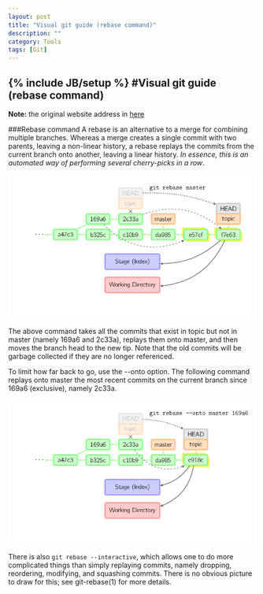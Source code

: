 ```yaml
---
layout: post
title: "Visual git guide (rebase command)"
description: ""
category: Tools
tags: [Git]
---
```

{% include JB/setup %}
#Visual git guide (rebase command)
---

**Note:** the original website address in [here](http://marklodato.github.io/visual-git-guide/index-en.html?no-svg)

###Rebase command
A rebase is an alternative to a merge for combining multiple branches. Whereas a merge creates a single commit with two parents, leaving a non-linear history, a rebase replays the commits from the current branch onto another, leaving a linear history. *In essence, this is an automated way of performing several cherry-picks in a row*.

<!--break-->

![rebase](/assets/images/rebase.png)

The above command takes all the commits that exist in topic but not in master (namely 169a6 and 2c33a), replays them onto master, and then moves the branch head to the new tip. Note that the old commits will be garbage collected if they are no longer referenced.    

To limit how far back to go, use the --onto option. The following command replays onto master the most recent commits on the current branch since 169a6 (exclusive), namely 2c33a.   

![rebase-onto](/assets/images/rebase-onto.png)

There is also `git rebase --interactive`, which allows one to do more complicated things than simply replaying commits, namely dropping, reordering, modifying, and squashing commits. There is no obvious picture to draw for this; see git-rebase(1) for more details.
